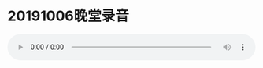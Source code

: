 # 20191006晚堂录音

<audio style="width: 100%;" preload="false" controls controlslist="nodownload"><source src="//cdn.wechat.edu.pl/audio/mp3/2019/190801-01.mp3" type="audio/mpeg">Your browser does not support the audio element.</audio>

